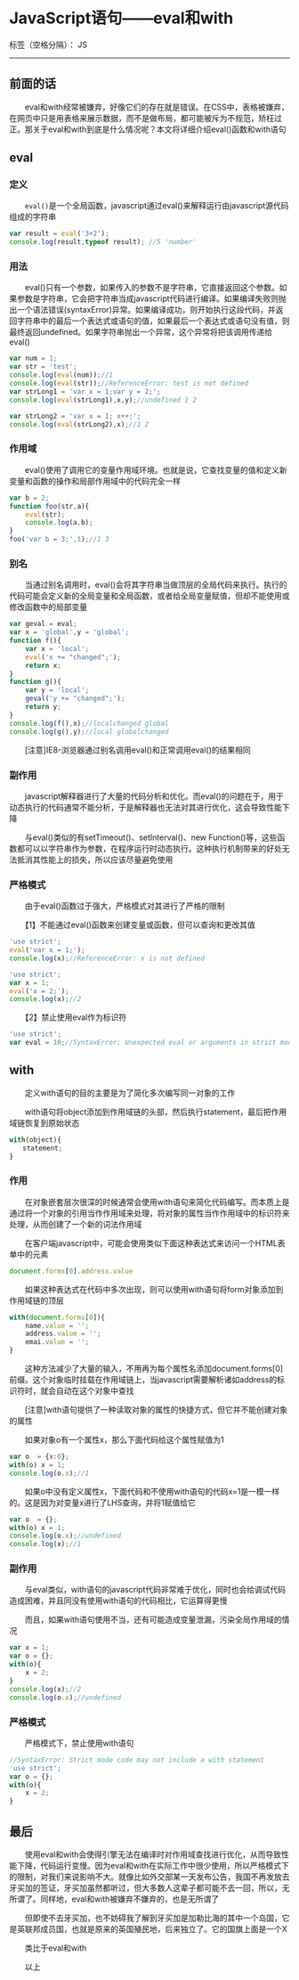 ﻿# JavaScript语句——eval和with 

标签（空格分隔）： JS

---
## 前面的话

　　eval和with经常被嫌弃，好像它们的存在就是错误。在CSS中，表格被嫌弃，在网页中只是用表格来展示数据，而不是做布局，都可能被斥为不规范，矫枉过正。那关于eval和with到底是什么情况呢？本文将详细介绍eval()函数和with语句


## eval

### 定义

　　`eval()`是一个全局函数，javascript通过eval()来解释运行由javascript源代码组成的字符串

```javascript
var result = eval('3+2');
console.log(result,typeof result); //5 'number'
```

### 用法

　　eval()只有一个参数，如果传入的参数不是字符串，它直接返回这个参数。如果参数是字符串，它会把字符串当成javascript代码进行编译。如果编译失败则抛出一个语法错误(syntaxError)异常。如果编译成功，则开始执行这段代码，并返回字符串中的最后一个表达式或语句的值，如果最后一个表达式或语句没有值，则最终返回undefined。如果字符串抛出一个异常，这个异常将把该调用传递给eval()

```javascript
var num = 1;
var str = 'test';
console.log(eval(num));//1
console.log(eval(str));//ReferenceError: test is not defined
var strLong1 = 'var x = 1;var y = 2;';
console.log(eval(strLong1),x,y);//undefined 1 2

var strLong2 = 'var x = 1; x++;';
console.log(eval(strLong2),x);//1 2
```

### 作用域

　　eval()使用了调用它的变量作用域环境。也就是说，它查找变量的值和定义新变量和函数的操作和局部作用域中的代码完全一样

```javascript
var b = 2;
function foo(str,a){
    eval(str);
    console.log(a,b);
}
foo('var b = 3;',1);//1 3
```

### 别名

　　当通过别名调用时，eval()会将其字符串当做顶层的全局代码来执行。执行的代码可能会定义新的全局变量和全局函数，或者给全局变量赋值，但却不能使用或修改函数中的局部变量

```javascript
var geval = eval; 
var x = 'global',y = 'global'; 
function f(){
    var x = 'local';
    eval('x += "changed";');
    return x;
}
function g(){
    var y = 'local';
    geval('y += "changed";');
    return y;
}
console.log(f(),x);//localchanged global
console.log(g(),y);//local globalchanged
```

　　[注意]IE8-浏览器通过别名调用eval()和正常调用eval()的结果相同

### 副作用

　　javascript解释器进行了大量的代码分析和优化。而eval()的问题在于，用于动态执行的代码通常不能分析，于是解释器也无法对其进行优化，这会导致性能下降

　　与eval()类似的有setTimeout()、setInterval()、new Function()等，这些函数都可以以字符串作为参数，在程序运行时动态执行。这种执行机制带来的好处无法抵消其性能上的损失，所以应该尽量避免使用

### 严格模式

　　由于eval()函数过于强大，严格模式对其进行了严格的限制

　　【1】不能通过eval()函数来创建变量或函数，但可以查询和更改其值

```javascript
'use strict';
eval('var x = 1;');
console.log(x);//ReferenceError: x is not defined

'use strict';
var x = 1;
eval('x = 2;');
console.log(x);//2
```

　　【2】禁止使用eval作为标识符

```javascript
'use strict';
var eval = 10;//SyntaxError: Unexpected eval or arguments in strict mode
```

## with
　　定义with语句的目的主要是为了简化多次编写同一对象的工作

　　with语句将object添加到作用域链的头部，然后执行statement，最后把作用域链恢复到原始状态

```javascript
with(object){
　　statement;
}
```

### 作用

　　在对象嵌套层次很深的时候通常会使用with语句来简化代码编写。而本质上是通过将一个对象的引用当作作用域来处理，将对象的属性当作作用域中的标识符来处理，从而创建了一个新的词法作用域

　　在客户端javascript中，可能会使用类似下面这种表达式来访问一个HTML表单中的元素

```javascript
document.forms[0].address.value
```

　　如果这种表达式在代码中多次出现，则可以使用with语句将form对象添加到作用域链的顶层

```javascript
with(document.forms[0]){
    name.value = '';
    address.value = '';
    emai.value = '';
}
```

　　这种方法减少了大量的输入，不用再为每个属性名添加document.forms[0]前缀。这个对象临时挂载在作用域链上，当javascript需要解析诸如address的标识符时，就会自动在这个对象中查找 

　　[注意]with语句提供了一种读取对象的属性的快捷方式，但它并不能创建对象的属性

　　如果对象o有一个属性x，那么下面代码给这个属性赋值为1

```javascript
var o  = {x:0};
with(o) x = 1;
console.log(o.x);//1
```

　　如果o中没有定义属性x，下面代码和不使用with语句的代码x=1是一模一样的。这是因为对变量x进行了LHS查询，并将1赋值给它

```javascript
var o  = {};
with(o) x = 1;
console.log(o.x);//undefined
console.log(x);//1
```

### 副作用

　　与eval类似，with语句的javascript代码非常难于优化，同时也会给调试代码造成困难，并且同没有使用with语句的代码相比，它运算得更慢

　　而且，如果with语句使用不当，还有可能造成变量泄漏，污染全局作用域的情况

```javascript
var x = 1;
var o = {};
with(o){
    x = 2;
}
console.log(x);//2
console.log(o.x);//undefined
```

### 严格模式

　　严格模式下，禁止使用with语句

```javascript
//SyntaxError: Strict mode code may not include a with statement
'use strict';
var o = {};
with(o){
    x = 2;
}
```
 

## 最后

　　使用eval和with会使得引擎无法在编译时对作用域查找进行优化，从而导致性能下降，代码运行变慢。因为eval和with在实际工作中很少使用，所以严格模式下的限制，对我们来说影响不大。就像比如外交部某一天发布公告，我国不再发放去牙买加的签证，牙买加虽然都听过，但大多数人这辈子都可能不去一回，所以，无所谓了。同样地，eval和with被嫌弃不嫌弃的，也是无所谓了

　　但即使不去牙买加，也不妨碍我了解到牙买加是加勒比海的其中一个岛国，它是英联邦成员国，也就是原来的英国殖民地，后来独立了。它的国旗上面是一个X

　　类比于eval和with

　　以上




